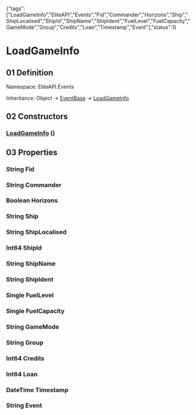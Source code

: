 {"tags":["LoadGameInfo","EliteAPI","Events","Fid","Commander","Horizons","Ship","ShipLocalised","ShipId","ShipName","ShipIdent","FuelLevel","FuelCapacity","GameMode","Group","Credits","Loan","Timestamp","Event"],"status":1}

# LoadGameInfo

## 01 Definition

Namespace: <span class='code'>EliteAPI.Events</span>

Inheritance: <span class='code'>Object</span> → <span class='code'>[EventBase](../../EliteAPI/Events/EventBase.html)</span> → <span class='code'>[LoadGameInfo](../../EliteAPI/Events/LoadGameInfo.html)</span>

## 02 Constructors

### <span class='code'>[LoadGameInfo](../../EliteAPI/Events/LoadGameInfo.html)</span> ()

## 03 Properties

### <span class='code'>String</span> Fid

### <span class='code'>String</span> Commander

### <span class='code'>Boolean</span> Horizons

### <span class='code'>String</span> Ship

### <span class='code'>String</span> ShipLocalised

### <span class='code'>Int64</span> ShipId

### <span class='code'>String</span> ShipName

### <span class='code'>String</span> ShipIdent

### <span class='code'>Single</span> FuelLevel

### <span class='code'>Single</span> FuelCapacity

### <span class='code'>String</span> GameMode

### <span class='code'>String</span> Group

### <span class='code'>Int64</span> Credits

### <span class='code'>Int64</span> Loan

### <span class='code'>DateTime</span> Timestamp

### <span class='code'>String</span> Event

